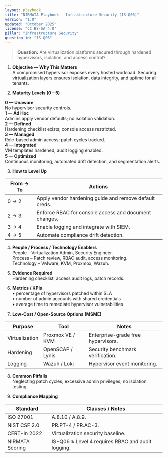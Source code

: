 ```yaml
---
layout: playbook
title: "NIRMATA Playbook — Infrastructure Security (IS-Q06)"
version: "1.0"
updated: "October 2025"
license: "CC BY-SA 4.0"
pillar: "Infrastructure Security"
question_id: "IS-Q06"
---
```


> **Question:** Are virtualization platforms secured through hardened hypervisors, isolation, and access control?

1. **Objective — Why This Matters**  
A compromised hypervisor exposes every hosted workload. Securing virtualization layers ensures isolation, data integrity, and uptime for all tenants.

2. **Maturity Levels (0 – 5)**
<div class="levels-grid">
  <div class="level level-0"><strong>0 — Unaware</strong><br>No hypervisor security controls.</div>
  <div class="level level-1"><strong>1 — Ad Hoc</strong><br>Admins apply vendor defaults; no isolation validation.</div>
  <div class="level level-2"><strong>2 — Defined</strong><br>Hardening checklist exists; console access restricted.</div>
  <div class="level level-3"><strong>3 — Managed</strong><br>Role-based admin access; patch cycles tracked.</div>
  <div class="level level-4"><strong>4 — Integrated</strong><br>VM templates hardened; audit logging enabled.</div>
  <div class="level level-5"><strong>5 — Optimized</strong><br>Continuous monitoring, automated drift detection, and segmentation alerts.</div>
</div>

3. **How to Level Up**

| From → To | Actions |
|---|---|
| 0 → 2 | Apply vendor hardening guide and remove default creds. |
| 2 → 3 | Enforce RBAC for console access and document changes. |
| 3 → 4 | Enable logging and integrate with SIEM. |
| 4 → 5 | Automate compliance drift detection. |

4. **People / Process / Technology Enablers**  
People – Virtualization Admin, Security Engineer.  
Process – Patch review, RBAC audit, access monitoring.  
Technology – VMware, KVM, Proxmox, Wazuh.

5. **Evidence Required**  
Hardening checklist, access audit logs, patch records.

6. **Metrics / KPIs**  
• percentage of hypervisors patched within SLA  
• number of admin accounts with shared credentials  
• average time to remediate hypervisor vulnerabilities  

7. **Low-Cost / Open-Source Options (MSME)**  

| Purpose | Tool | Notes |
|---|---|---|
| Virtualization | Proxmox VE / KVM | Enterprise-grade free hypervisors. |
| Hardening | OpenSCAP / Lynis | Security benchmark verification. |
| Logging | Wazuh / Loki | Hypervisor event monitoring. |

8. **Common Pitfalls**  
Neglecting patch cycles; excessive admin privileges; no isolation testing.

9. **Compliance Mapping**

| Standard | Clauses / Notes |
|---|---|
| ISO 27001 | A.8.10 / A.8.9. |
| NIST CSF 2.0 | PR.PT-4 / PR.AC-3. |
| CERT-In 2022 | Virtualization security baseline. |
| NIRMATA Scoring | IS-Q06 ≥ Level 4 requires RBAC and audit logging. |

